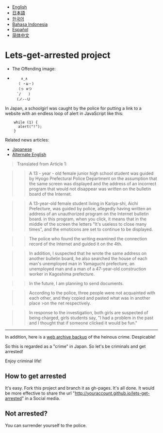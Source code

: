 - [English](README.md)
- [日本語](README.ja.md)
- [한국어](README.ko.md)
- [Bahasa Indonesia](README.in.md)
- [Español](README.es.md)
- [简体中文](README.zh.md)

# Lets-get-arrested project

+ The Offending image:  
+         ∧_∧  
        （ ・ω・)  
        （っ ≡つ  
        `/　　)    
        (ノ--Ｕ  


In Japan, a schoolgirl was caught by the police for putting a link to a website with an endless loop of alert in JavaScript like this:

        while (1) {
          alert("!");
        }

Related news articles:

- [Japanese](https://www3.nhk.or.jp/lnews/kobe/20190304/2020003239.html)
- [Alternate English](https://www.zdnet.com/article/japanese-police-charge-13-year-old-for-sharing-unclosable-popup-prank-online/)

> Translated from Article 1:

>>A 13 - year - old female junior high school student was guided by Hyogo Prefectural Police Department on the assumption that the same screen was displayed and the address of an incorrect program that would not disappear was written on the bulletin board of the Internet.

>>A 13-year-old female student living in Kariya-shi, Aichi Prefecture, was guided by police, allegedly having written an address of an unauthorized program on the Internet bulletin board.
in this program, when you click, it means that in the middle of the screen the letters "It's useless to close many times", and the emoticons are set to continue to be displayed.

>>The police who found the writing examined the connection record of the Internet and guided it on the 4th.

>>In addition, I suspected that he wrote the same address on another bulletin board, he also searched the house of each man's unemployed man in Yamaguchi prefecture, an unemployed man and a man of a 47-year-old construction worker in Kagoshima prefecture.

>>In the future, I am planning to send documents.

>>According to the police, three people were not acquainted with each other, and they copied and pasted what was in another place >on the net respectively.

>>In response to the investigation, both girls are suspected of being charged, girls students say, "I had a problem in the past and I thought that if someone clicked it would be fun."

***

In addition, here is a [web archive backup](https://web.archive.org/web/20180313151740/http://n41050z.web.fc2.com/burakura.html) of the heinous crime. Despicable!

So this is regarded as a "crime" in Japan. So let's be criminals and get arrested!

Enjoy criminal life!

## How to get arrested

It's easy. Fork this project and branch it as gh-pages. It's all done. It would be more effective to share the url "http://youraccount.github.io/lets-get-arrested" in a Social media.

## Not arrested?

You can surrender yourself to the police.
